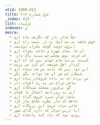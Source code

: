 ```yaml
---
utid: 1000-413
title: غزل شماره ۴۱۳
_index: 413
list: غزلیات
indexes: و
mesra:
  - خطّ عذار یار که بگرفت ماه ازو
  - خوش حلقه یی ست لیک به در نیست راه ازو
  - ابروی دوست گوشه محراب دولتست
  - آن جا بسای چهره و حاجت بخواه ازو
  - ‌ ای جرعه نوشِ مجلس جم سینه پاک دار
  - کیینه یی ست جام جهان بین که آه ازو
  - کردار اهل صومعه ام کرد می پرست
  - این دود بین که نامه من شد سیاه ازو
  - شیطان غم هر آن چه تواند بگو بکن
  - من برده ام به باده فروشان پناه ازو
  - ساقی چراغ می به ره آفتاب دار
  - گو برفروز مشعله صبحگاه ازو
  - آبی به روزنامه اعمال ما فشان
  - باشد توان سترد حروف گناه ازو
  - حافظ که ساز مطرب عشّاق ساز کرد
  - خالی مباد عرصه این بزمگاه ازو
  - آیا درین خیال که دارد گدای شهر
  - روزی بود که یاد کند پادشاه ازو
---
```

